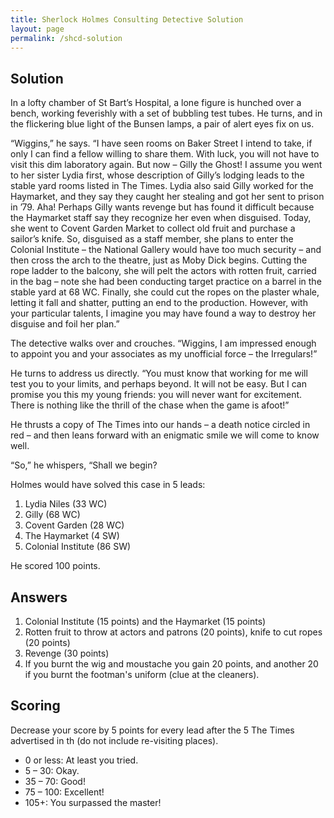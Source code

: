 ```yaml
---
title: Sherlock Holmes Consulting Detective Solution
layout: page
permalink: /shcd-solution
---
```


## Solution

In a lofty chamber of St Bart’s Hospital, a lone figure is hunched over a bench, working feverishly with a set of bubbling test tubes. He turns, and in the flickering blue light of the Bunsen lamps, a pair of alert eyes fix on us. 

“Wiggins,” he says. “I have seen rooms on Baker Street I intend to take, if only I can find a fellow willing to share them. With luck, you will not have to visit this dim laboratory again. But now – Gilly the Ghost! I assume you went to her sister Lydia first, whose description of Gilly’s lodging leads to the stable yard rooms listed in The Times. Lydia also said Gilly worked for the Haymarket, and they say they caught her stealing and got her sent to prison in ’79. Aha! Perhaps Gilly wants revenge but has found it difficult because the Haymarket staff say they recognize her even when disguised. Today, she went to Covent Garden Market to collect old fruit and purchase a sailor’s knife. So, disguised as a staff member, she plans to enter the Colonial Institute – the National Gallery would have too much security – and then cross the arch to the theatre, just as Moby Dick begins. Cutting the rope ladder to the balcony, she will pelt the actors with rotten fruit, carried in the bag – note she had been conducting target practice on a barrel in the stable yard at 68 WC. Finally, she could cut the ropes on the plaster whale, letting it fall and shatter, putting an end to the production. However, with your particular talents, I imagine you may have found a way to destroy her disguise and foil her plan.”

The detective walks over and crouches. “Wiggins, I am impressed enough to appoint you and your associates as my unofficial force – the Irregulars!” 

He turns to address us directly. “You must know that working for me will test you to your limits, and perhaps beyond. It will not be easy. But I can promise you this my young friends: you will never want for excitement. There is nothing like the thrill of the chase when the game is afoot!” 

He thrusts a copy of The Times into our hands – a death notice circled in red – and then leans forward with an enigmatic smile we will come to know well.

“So,” he whispers, “Shall we begin?

Holmes would have solved this case in 5 leads: 
1. Lydia Niles (33 WC)
2. Gilly (68 WC)
3. Covent Garden (28 WC)
4. The Haymarket (4 SW)
5. Colonial Institute (86 SW)

He scored 100 points. 

## Answers

1. Colonial Institute (15 points) and the Haymarket (15 points)
2. Rotten fruit to throw at actors and patrons (20 points), knife to cut ropes (20 points)
3. Revenge (30 points)
4. If you burnt the wig and moustache you gain 20 points, and another 20 if you burnt the footman's uniform (clue at the cleaners). 

## Scoring 

Decrease your score by 5 points for every lead after the 5 The Times advertised in th (do not include re-visiting places). 

* 0 or less: At least you tried. 
* 5 – 30: Okay. 
* 35 – 70: Good! 
* 75 – 100: Excellent! 
* 105+: You surpassed the master!
